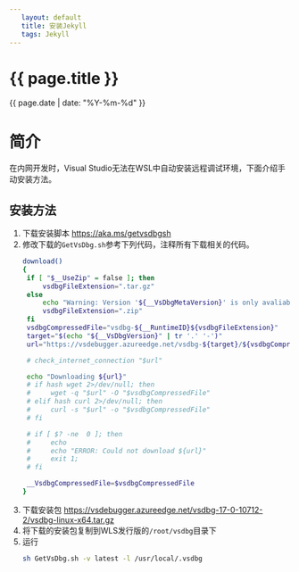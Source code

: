 ```yaml
---
   layout: default
   title: 安装Jekyll
   tags: Jekyll
---
```


# {{ page.title }}
{{ page.date | date: "%Y-%m-%d" }}

# 简介

在内网开发时，Visual Studio无法在WSL中自动安装远程调试环境，下面介绍手动安装方法。

## 安装方法

1. 下载安装脚本
   https://aka.ms/getvsdbgsh
2. 修改下载的`GetVsDbg.sh`参考下列代码，注释所有下载相关的代码。
   ```sh
   download()
   {
    if [ "$__UseZip" = false ]; then
        vsdbgFileExtension=".tar.gz"
    else
        echo "Warning: Version '${__VsDbgMetaVersion}' is only avaliable in zip."
        vsdbgFileExtension=".zip"
    fi
    vsdbgCompressedFile="vsdbg-${__RuntimeID}${vsdbgFileExtension}"
    target="$(echo "${__VsDbgVersion}" | tr '.' '-')"
    url="https://vsdebugger.azureedge.net/vsdbg-${target}/${vsdbgCompressedFile}"

    # check_internet_connection "$url"

    echo "Downloading ${url}"
    # if hash wget 2>/dev/null; then
    #     wget -q "$url" -O "$vsdbgCompressedFile"
    # elif hash curl 2>/dev/null; then
    #     curl -s "$url" -o "$vsdbgCompressedFile"
    # fi

    # if [ $? -ne  0 ]; then
    #     echo
    #     echo "ERROR: Could not download ${url}"
    #     exit 1;
    # fi

    __VsdbgCompressedFile=$vsdbgCompressedFile
   }
   ```
3. 下载安装包
   https://vsdebugger.azureedge.net/vsdbg-17-0-10712-2/vsdbg-linux-x64.tar.gz
4. 将下载的安装包复制到WLS发行版的`/root/vsdbg`目录下
5. 运行
   ```sh
   sh GetVsDbg.sh -v latest -l /usr/local/.vsdbg
   ```


